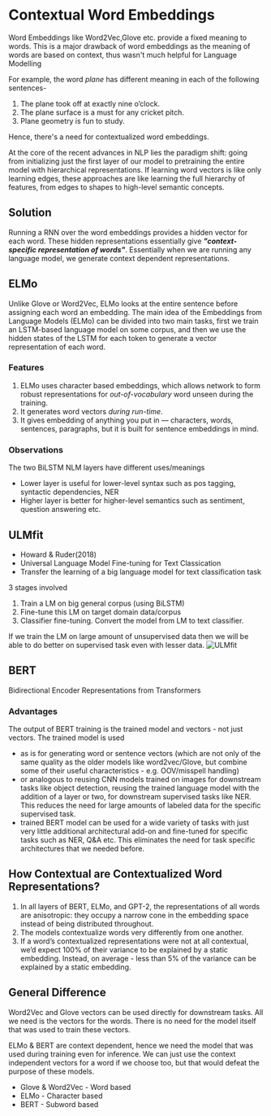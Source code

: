 # Contextual Word Embeddings

Word Embeddings like Word2Vec,Glove etc. provide a fixed meaning to words. This is a major drawback of word embeddings as the meaning of words are based on context, thus wasn't much helpful for Language Modelling

For example, the word *plane* has different meaning in each of the following sentences-
1. The plane took off at exactly nine o’clock.
2. The plane surface is a must for any cricket pitch.
3. Plane geometry is fun to study.

Hence, there's a need for contextualized word embeddings.

At the core of the recent advances in NLP lies the paradigm shift: going from initializing just the first layer of our model to pretraining the entire model with hierarchical representations. If learning word vectors is like only learning edges, these approaches are like learning the full hierarchy of features, from edges to shapes to high-level semantic concepts.

## Solution
Running a RNN over the word embeddings provides a hidden vector for each word. These hidden representations essentially give ***"context-specific representation of words"***. Essentially when we are running any language model, we generate context dependent representations. 

## ELMo
Unlike Glove or Word2Vec, ELMo looks at the entire sentence before assigning each word an embedding.
The main idea of the Embeddings from Language Models (ELMo) can be divided into two main tasks, first we train an LSTM-based language model on some corpus, and then we use the hidden states of the LSTM for each token to generate a vector representation of each word.

### Features
1. ELMo uses character based embeddings, which allows network to form robust representations for *out-of-vocabulary* word unseen during the training.
2. It generates word vectors *during run-time*.
3. It gives embedding of anything you put in — characters, words, sentences, paragraphs, but it is built for sentence embeddings in mind.

### Observations
The two BiLSTM NLM layers have different uses/meanings
* Lower layer is useful for lower-level syntax such as pos tagging, syntactic dependencies, NER
* Higher layer is better for higher-level semantics such as sentiment, question answering etc.

## ULMfit 
* Howard & Ruder(2018)
* Universal Language Model Fine-tuning for Text Classication
* Transfer the learning of a big language model for text classification task

3 stages involved
1. Train a LM on big general corpus (using BiLSTM)
2. Fine-tune this LM on target domain data/corpus
3. Classifier fine-tuning. Convert the model from LM to text classifier.

If we train the LM on large amount of unsupervised data then we will be able to do better on supervised task even with lesser data.
![ULMfit](https://www.bualabs.com/wp-content/uploads/2019/08/ulmfit_imdb.png)

## BERT
Bidirectional Encoder Representations from Transformers

### Advantages
The output of BERT training is the trained model and vectors - not just vectors. The trained model is used
* as is for generating word or sentence vectors (which are not only of the same quality as the older models like word2vec/Glove, but combine some of their useful characteristics - e.g. OOV/misspell handling)
* or analogous to reusing CNN models trained on images for downstream tasks like object detection, reusing the trained language model with the addition of a layer or two, for downstream supervised tasks like NER. This reduces the need for large amounts of labeled data for the specific supervised task.
* trained BERT model can be used for a wide variety of tasks with just very little additional architectural add-on and fine-tuned for specific tasks such as NER, Q&A etc. This eliminates the need for task specific architectures that we needed before.

## How Contextual are Contextualized Word Representations?
1. In all layers of BERT, ELMo, and GPT-2, the representations of all words are anisotropic: they occupy a narrow cone in the embedding space instead of being distributed throughout.
2. The models contextualize words very differently from one another.
3. If a word’s contextualized representations were not at all contextual, we’d expect 100% of their variance to be explained by a static embedding. Instead, on average - less than 5% of the variance can be explained by a static embedding.


## General Difference
Word2Vec and Glove vectors can be used directly for downstream tasks. All we need is the vectors for the words. There is no need for the model itself that was used to train these vectors.

ELMo & BERT are context dependent, hence we need the model that was used during training even for inference. We can just use the context independent vectors for a word if we choose too, but that would defeat the purpose of these models.

* Glove & Word2Vec - Word based
* ELMo - Character based
* BERT - Subword based 


